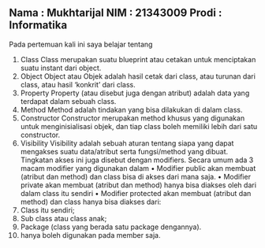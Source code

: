 ## Nama : Mukhtarijal   NIM : 21343009   Prodi : Informatika
Pada pertemuan kali ini saya belajar tentang
1. Class
Class merupakan suatu blueprint atau cetakan untuk menciptakan suatu instant dari
object.
2. Object
Object atau Objek adalah hasil cetak dari class, atau turunan dari class, atau hasil
‘konkrit’ dari class. 
3. Property
Property (atau disebut juga dengan atribut) adalah data yang terdapat dalam sebuah class. 
4. Method
Method adalah tindakan yang bisa dilakukan di dalam class.
5. Constructor
Constructor merupakan method khusus yang digunakan untuk menginisialisasi objek, dan tiap class boleh memiliki lebih dari satu constructor. 
6. Visibility
Visibility adalah sebuah aturan tentang siapa yang dapat mengakses suatu data/atribut serta fungsi/method yang dibuat. Tingkatan akses ini juga disebut dengan modifiers. Secara umum ada 3 macam modifier yang digunakan dalam
• Modifier public akan membuat (atribut dan method) dan class bisa di
akses dari mana saja.
• Modifier private akan membuat (atribut dan method) hanya bisa diakses
oleh dari dalam class itu sendiri
• Modifier protected akan membuat (atribut dan method) dan class hanya bisa diakses dari:
1. Class itu sendiri;
2. Sub class atau class anak;
3. Package (class yang berada satu package dengannya).
4. hanya boleh digunakan pada member saja.
